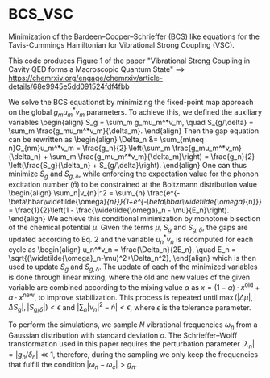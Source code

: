 # BCS_VSC
Minimization of the Bardeen–Cooper–Schrieffer (BCS) like equations for the Tavis-Cummings Hamiltonian for Vibrational Strong Coupling (VSC). 

This code produces Figure 1 of the paper "Vibrational Strong Coupling in Cavity QED forms a Macroscopic Quantum State"
$⟹$ https://chemrxiv.org/engage/chemrxiv/article-details/68e9945e5dd091524fdf4fbb 

We solve the BCS equationst by minimizing the fixed-point map approach on the global $g_mu_m^*v_m$ parameters. To achieve this, we defined the auxiliary variables
\begin{align}
    S_g = \sum_m g_mu_m^*v_m, \quad S_{g/\delta} = \sum_m \frac{g_mu_m^*v_m}{\delta_m}.
\end{align}
Then the gap equation can be rewritten as
\begin{align}
    \Delta_n &= \sum_{m\neq n}G_{nm}u_m^*v_m  = \frac{g_n}{2} \left(\sum_m \frac{g_mu_m^*v_m}{\delta_n} + \sum_m \frac{g_mu_m^*v_m}{\delta_m}\right) = \frac{g_n}{2} \left(\frac{S_g}{\delta_n} + S_{g/\delta}\right).
\end{align}
One can thus minimize $S_g$ and $S_{g,\delta}$, while enforcing the
expectation value for the phonon excitation number ($\bar{n}$) to be constrained at the Boltzmann distribution value
\begin{align}
    \sum_n|v_{n}|^2 = \sum_{n} \frac{e^{-\beta\hbar\widetilde{\omega}_{n}}}{1+e^{-\beta\hbar\widetilde{\omega}_{n}}} = \frac{1}{2}\left(1 - \frac{\widetilde{\omega}_n - \mu}{E_n}\right).
\end{align}
We achieve this conditional minimization by monotone bisection of the chemical potential $\mu$. Given the terms $\mu$, $S_g$ and $S_{g,\delta}$, the gaps are updated according to Eq. 2 and the variable $u_n^*v_n$ is recomputed for each cycle as
\begin{align}
   u_n^*v_n = \frac{\Delta_n}{2E_n}, \quad E_n = \sqrt{(\widetilde{\omega}_n-\mu)^2+\Delta_n^2},
\end{align}
which is then used to update $S_g$ and $S_{g,\delta}$. The update of each of the minimized variables is done through linear mixing, where the old and new values of the given variable are combined according to the mixing value $\alpha$ as $x = (1 - \alpha)\cdot x^\mathrm{old} + \alpha\cdot  x^\mathrm{new}$, to improve stabilization.
This process is repeated until $\max\left(|\Delta\mu|,|\Delta S_g|,|S_{g/\delta}|\right) < \epsilon$ and $|\sum_n |v_n|^2 - \bar{n}|< \epsilon$, where $\epsilon$ is the tolerance parameter.

To perform the simulations, we sample $N$ vibrational frequencies $\omega_n$ from a Gaussian distribution with standard deviation $\sigma$. The Schrieffer–Wolff transformation used in this paper requires the perturbation parameter $|\lambda_{n}|=\left|g_{n}/\delta_{n}\right| \ll 1$, therefore, during the sampling we only keep the frequencies that fulfill the condition $|\omega_n - \omega_c| > g_n$.

